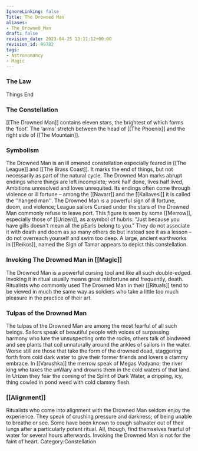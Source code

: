 ```yaml
---
IgnoreLinking: false
Title: The Drowned Man
aliases:
- The_Drowned_Man
draft: false
revision_date: 2023-04-25 13:11:12+00:00
revision_id: 99782
tags:
- Astronomancy
- Magic
---
```


### The Law
Things End
### The Constellation
[[The Drowned Man]] contains eleven stars, the brightest of which forms the ‘foot’. The ‘arms’ stretch between the head of [[The Phoenix]] and the right side of [[The Mountain]].
### Symbolism
The Drowned Man is an ill omened constellation especially feared in [[The League]] and [[The Brass Coast]]. It marks the end of things, but not necessarily as part of the natural cycle. The Drowned Man marks abrupt endings where things are left incomplete; work half done, lives half lived, Ambitions unresolved and loves unrequited. Its endings often come through violence or ill fortune – among the [[Navarr]] and the [[Kallavesi]] it is called the ''hanged man''.
The Drowned Man is a powerful sign of ill fortune, doom, and violence; League sailors Cursed under the stars of the Drowned Man commonly refuse to leave port.
This figure is seen by some [[Merrow]], especially those of [[Urizen]], as a symbol of hubris: "Just because you have gills doesn't mean all the pEarls belong to you." They do not associate it with death and doom as so many others do but instead see it as a lesson – do not overreach yourself and swim too deep.
A large, ancient earthworks in [[Reikos]], named the Sign of Tamar appears to depict this constellation.
### Invoking The Drowned Man in [[Magic]]
The Drowned Man is a powerful cursing tool and like all such double-edged. Invoking it in ritual usually means great misfortune and frequently, death. Ritualists who commonly used The Drowned Man in their [[Rituals]] tend to be viewed in much the same way as soldiers who take a little too much pleasure in the practice of their art.
### Tulpas of the Drowned Man
The tulpas of the Drowned Man are among the most fearful of all such beings. Sailors speak of beautiful people with voices of surpassing harmony who lure the unsuspecting onto the rocks; others talk of bindweed and see plants that coil unnaturally around the ankles of sailors in the water. Worse still are those that take the form of the drowned dead, staggering forth from cold dark water to give their former friends and lovers a clammy embrace.
In [[Varushka]] the merrow speak of Megas Vodyano; the river king who takes the unWary and drowns them in the cold waters of that land. In Urizen they fear the coming of the Spirit of Dark Water, a dripping, icy, thing cowled in pond weed with cold clammy flesh.
### [[Alignment]]
Ritualists who come into alignment with the Drowned Man seldom enjoy the experience. They speak of crushing pressure and darkness; of being unable to breathe or see. Some have been known to cough saltwater out of their lungs after a particularly potent ritual. All, though, find themselves fearful of water for several hours afterwards.
Invoking the Drowned Man is not for the faint of heart.
Category:Constellation